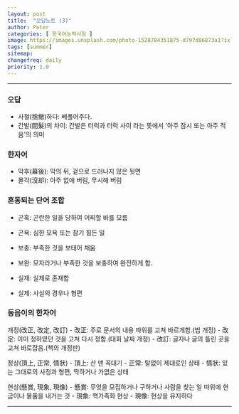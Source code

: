 ```yaml
---
layout: post
title:  "오답노트 (3)"
author: Peter
categories: [ 한국어능력시험 ]
image: https://images.unsplash.com/photo-1528784351875-d797d86873a1?ixlib=rb-1.2.1&auto=format&fit=crop&w=750&q=80
tags: [summer]
sitemap:
changefreq: daily
priority: 1.0
---
```


---

### 오답

- 사철(捨撤)하다: 베풀어주다.
- 간발(間髮)의 차이: 간발은 터럭과 터럭 사이 라는 뜻에서 '아주 잠시 또는 아주 적음'의 의미 

### 한자어

- 막후(幕後): 막의 뒤, 겉으로 드러나지 않은 뒷면
- 몰각(沒却): 아주 없애 버림, 무시해 버림


### 혼동되는 단어 조합

- 곤혹: 곤란한 일을 당하여 어찌할 바를 모름
- 곤욕: 심한 모욕 또는 참기 힘든 일

- 보충: 부족한 것을 보태어 채움
- 보완: 모자라거나 부족한 것을 보충하여 완전하게 함.

- 실재: 실제로 존재함
- 실제: 사실의 경우나 형편

### 동음이의 한자어

개정(改正, 改定, 改訂)
    - 改正: 주로 문서의 내용 따위를 고쳐 바르게함.(법 개정)
    - 改定: 이미 정하였던 것을 고쳐 다시 정함.(대회 날짜 개정)
    - 改訂: 글자나 글의 틀린 곳을 고쳐 바로잡음.(책의 개정판) <br>

정상(頂上, 正常, 情狀)
    - 頂上: 산 맨 꼭대기
    - 正常: 탈없이 제대로인 상태
    - 情狀: 있는 그대로의 사정과 형편, 딱하거나 가엾은 상태

현상(懸賞, 現象, 現像)
    - 懸賞: 무엇을 모집하거나 구하거나 사람을 찾는 일 따위에 현금이나 물품을 내거는 것
    - 現象: 핵가족화 현상
    - 現像: 현상을 유지하다
    
---